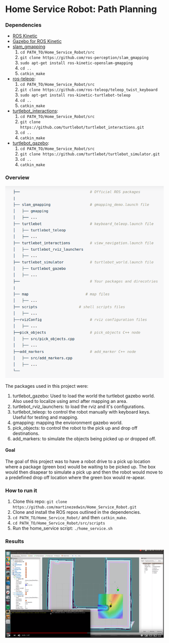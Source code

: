 # Home Service Robot: Path Planning



### Dependencies

* [ROS Kinetic](http://wiki.ros.org/kinetic)
* [Gazebo for ROS Kinetic](http://gazebosim.org/tutorials?tut=ros_installing&cat=connect_ros)
* [slam_gmapping](https://github.com/ros-perception/slam_gmapping)
	1. `cd PATH_TO/Home_Service_Robot/src`
	2. `git clone https://github.com/ros-perception/slam_gmapping`
	3. `sudo apt-get install ros-kinetic-openslam-gmapping`
	4. `cd ..`
	5. `catkin_make`
* [ros-teleop](https://github.com/turtlebot/turtlebot):
	1. `cd PATH_TO/Home_Service_Robot/src`
	2. `git clone https://github.com/ros-teleop/teleop_twist_keyboard`
	3. `sudo apt-get install ros-kinetic-turtlebot-teleop`
	4. `cd ..`
	5. `catkin_make`
* [turtlebot_interactions](https://github.com/turtlebot/turtlebot_interactions):
	1. `cd PATH_TO/Home_Service_Robot/src`
	2. `git clone https://github.com/turtlebot/turtlebot_interactions.git`
	3. `cd ..`
	4. `catkin_make`
* [turtlebot_gazebo](https://github.com/turtlebot/turtlebot_simulator):
	1. `cd PATH_TO/Home_Service_Robot/src`
	2. `git clone https://github.com/turtlebot/turtlebot_simulator.git`
	3. `cd ..`
	4. `catkin_make`

### Overview

![Project Overview](./src/images/Project_overview.png)

The packages used in this project were:
1. turtlebot_gazebo: Used to load the world the turtlebot gazebo world. Also used to localize using amcl after mapping an area.
2. turtlebot_rviz_launchers: to load the rviz and it's configurations.
3. turtlebot_teleop: to control the robot manually with keyboard keys. Useful for testing and mapping.
4. gmapping: mapping the envioronment gazebo world.
5. pick_objects: to control the robot to the pick up and drop off destinations.
6. add_markers: to simulate the objects being picked up or dropped off.


#### Goal
The goal of this project was to have a robot drive to a pick up location where a package (green box) would be waiting to be picked up. The box would then disapear to simulate a pick up and then the robot would move to a predefined drop off location where the green box would re-apear.


### How to run it
 
1. Clone this repo: `git clone https://github.com/martinezedwin/Home_Service_Robot.git`
2. Clone and install the ROS repos outlined in the dependencies.
3. `cd PATH_TO/Home_Service_Robot/` and then `catkin_make`.
4. `cd PATH_TO/Home_Service_Robot/src/scripts`
5. Run the home_service script: `./home_service.sh`


### Results

[![Final result video](./src/images/video_cover.png)](https://www.youtube.com/watch?v=uEap501GVlM)
